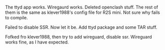 The ttyd app works. 
Wiregaurd works. 
Deleted openclash stuff. 
The rest of them is the same as klever1988's config file for R2S mini. 
Not sure why fails to compile. 

Failed to disable SSR. Now let it be. 
Add ttyd package and some TAR stuff. 



Fofked fro klever1988, then try to add wireguard, disable ssr. 
Wireguard works fine, as I have expected. 
